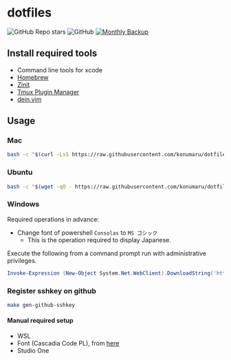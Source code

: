 # dotfiles

![GitHub Repo stars](https://img.shields.io/github/stars/konumaru/dotfiles?style=social)
![GitHub](https://img.shields.io/github/license/konumaru/dotfiles?style=flat-square)
[![Monthly Backup](https://github.com/konumaru/dotfiles/actions/workflows/monthly-backup.yml/badge.svg?event=workflow_dispatch)](https://github.com/konumaru/dotfiles/actions/workflows/monthly-backup.yml)

## Install required tools

- Command line tools for xcode
- [Homebrew](https://brew.sh/index_ja)
- [Zinit](https://github.com/zdharma/zinit)
- [Tmux Plugin Manager](https://github.com/tmux-plugins/tpm)
- [dein.vim](https://github.com/Shougo/dein.vim)

## Usage

### Mac

```sh
bash -c "$(curl -LsS https://raw.githubusercontent.com/konumaru/dotfiles/main/install.sh)"
```

### Ubuntu

```sh
bash -c "$(wget -qO - https://raw.githubusercontent.com/konumaru/dotfiles/main/install.sh)"
```

### Windows

Required operations in advance:

- Change font of powershell `Consolas` to `MS ゴシック`
  - This is the operation required to display Japanese.

Execute the following from a command prompt run with administrative privileges.

```ps1
Invoke-Expression (New-Object System.Net.WebClient).DownloadString('https://raw.githubusercontent.com/konumaru/dotfiles/main/install.ps1')
```

### Register sshkey on github

```sh
make gen-github-sshkey
```

#### Manual required setup

- WSL
- Font (Cascadia Code PL), from [here](!https://github.com/microsoft/cascadia-code/releases)
- Studio One
